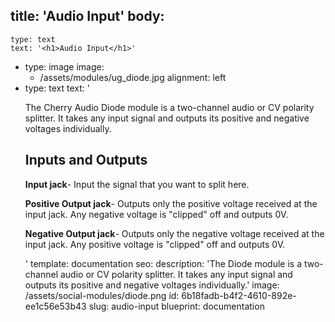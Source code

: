 title: 'Audio Input'
body:
  -
    type: text
    text: '<h1>Audio Input</h1>'
  -
    type: image
    image:
      - /assets/modules/ug_diode.jpg
    alignment: left
  -
    type: text
    text: '<p>The Cherry Audio Diode module is a two-channel audio or CV polarity splitter. It takes any input signal and outputs its positive and negative voltages individually.</p><h2>Inputs and Outputs</h2><p><strong>Input jack</strong>- Input the signal that you want to split here.</p><p><strong>Positive Output jack</strong>- Outputs only the positive voltage received at the input jack. Any negative voltage is "clipped" off and outputs 0V.</p><p><strong>Negative Output jack</strong>- Outputs only the negative voltage received at the input jack. Any positive voltage is "clipped" off and outputs 0V.</p>'
template: documentation
seo:
  description: 'The Diode module is a two-channel audio or CV polarity splitter. It takes any input signal and outputs its positive and negative voltages individually.'
  image: /assets/social-modules/diode.png
id: 6b18fadb-b4f2-4610-892e-ee1c56e53b43
slug: audio-input
blueprint: documentation
